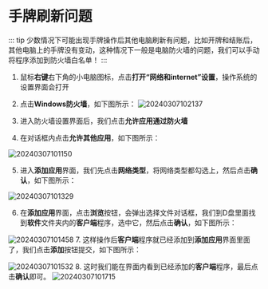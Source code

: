 # 手牌刷新问题
::: tip
少数情况下可能出现手牌操作后其他电脑刷新有问题，比如开牌和结账后，其他电脑上的手牌没有变动，这种情况下一般是电脑防火墙的问题，我们可以手动将程序添加到防火墙白名单！
:::
1. 鼠标**右键**右下角的小电脑图标，点击**打开“网络和internet”设置**，操作系统的设置界面会打开
2. 点击**Windows防火墙**，如下图所示：
![20240307102137](https://wiki-cdsoft.oss-cn-hangzhou.aliyuncs.com/20240307102137.png)

3. 进入防火墙设置界面后，我们点击**允许应用通过防火墙**
4. 在对话框内点击**允许其他应用**，如下图所示：

![20240307101150](https://wiki-cdsoft.oss-cn-hangzhou.aliyuncs.com/20240307101150.png)

5. 进入**添加应用**界面，我们先点击**网络类型**，将网络类型都勾选上，然后点击**确认**，如下图所示：

![20240307101329](https://wiki-cdsoft.oss-cn-hangzhou.aliyuncs.com/20240307101329.png)

6. 在**添加应用**界面，点击**浏览**按钮，会弹出选择文件对话框，我们到D盘里面找到**软件**文件夹内的**客户端**程序，选中它，然后点击**确认**，如下图所示：

![20240307101458](https://wiki-cdsoft.oss-cn-hangzhou.aliyuncs.com/20240307101458.png)
7. 这样操作后**客户端**程序就已经添加到**添加应用**界面里面了，我们点击**添加**按钮提交，如下图所示：

![20240307101532](https://wiki-cdsoft.oss-cn-hangzhou.aliyuncs.com/20240307101532.png)
8. 这时我们能在界面内看到已经添加的**客户端**程序，最后点击**确认**即可。
![20240307101715](https://wiki-cdsoft.oss-cn-hangzhou.aliyuncs.com/20240307101715.png)